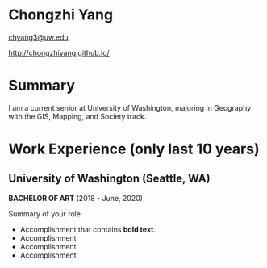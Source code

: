 # Chongzhi Yang

chyang3@uw.edu

http://chongzhiyang.github.io/


# Summary
I am a current senior at University of Washington, majoring in Geography with the GIS, Mapping, and Society track.


# Work Experience (only last 10 years)

## University of Washington (Seattle, WA)


**BACHELOR OF ART** (2018 - June, 2020)

Summary of your role

- Accomplishment that contains **bold text**.
- Accomplishment
- Accomplishment
- Accomplishment



[University 1]: http://www.univ1.edu
[University 2]: http://www.univ2.edu
[University 3]: http://www.univ3.edu
